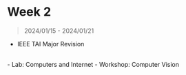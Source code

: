 # Week 2

> 2024/01/15 - 2024/01/21

- IEEE TAI Major Revision  
<br />
- Lab: Computers and Internet  
- Workshop: Computer Vision  
